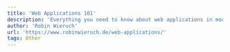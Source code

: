 ```yaml
---
title: 'Web Applications 101'
description: 'Everything you need to know about web applications in modern web development. You will learn about traditional websites, full-stack web applications, client-side and server-side rendering/routing, single-page applications, code splitting, APIs, microservices, static site generation ...'
author: 'Robin Wieruch'
url: 'https://www.robinwieruch.de/web-applications/'
tags: Other
---
```

